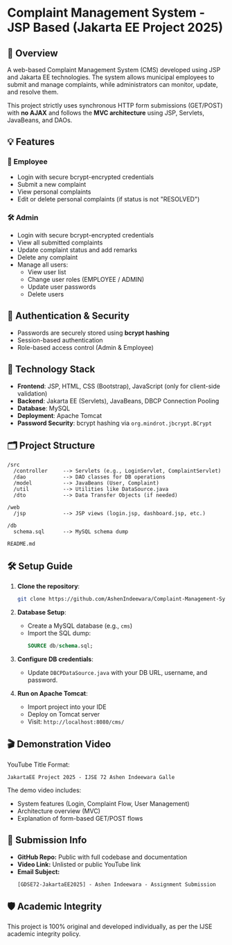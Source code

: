 
# Complaint Management System - JSP Based (Jakarta EE Project 2025)

## 🔎 Overview
A web-based Complaint Management System (CMS) developed using JSP and Jakarta EE technologies. The system allows municipal employees to submit and manage complaints, while administrators can monitor, update, and resolve them. 

This project strictly uses synchronous HTTP form submissions (GET/POST) with **no AJAX** and follows the **MVC architecture** using JSP, Servlets, JavaBeans, and DAOs.

## 💡 Features

### 🧑 Employee
- Login with secure bcrypt-encrypted credentials
- Submit a new complaint
- View personal complaints
- Edit or delete personal complaints (if status is not "RESOLVED")

### 🛠️ Admin
- Login with secure bcrypt-encrypted credentials
- View all submitted complaints
- Update complaint status and add remarks
- Delete any complaint
- Manage all users:
  - View user list
  - Change user roles (EMPLOYEE / ADMIN)
  - Update user passwords
  - Delete users

## 🔐 Authentication & Security
- Passwords are securely stored using **bcrypt hashing**
- Session-based authentication
- Role-based access control (Admin & Employee)

## 🧱 Technology Stack
- **Frontend**: JSP, HTML, CSS (Bootstrap), JavaScript (only for client-side validation)
- **Backend**: Jakarta EE (Servlets), JavaBeans, DBCP Connection Pooling
- **Database**: MySQL
- **Deployment**: Apache Tomcat
- **Password Security**: bcrypt hashing via `org.mindrot.jbcrypt.BCrypt`

## 🗂️ Project Structure

```
/src
  /controller     --> Servlets (e.g., LoginServlet, ComplaintServlet)
  /dao            --> DAO classes for DB operations
  /model          --> JavaBeans (User, Complaint)
  /util           --> Utilities like DataSource.java
  /dto            --> Data Transfer Objects (if needed)

/web
  /jsp            --> JSP views (login.jsp, dashboard.jsp, etc.)

/db
  schema.sql      --> MySQL schema dump

README.md
```

## 🛠️ Setup Guide

1. **Clone the repository**:
   ```bash
   git clone https://github.com/AshenIndeewara/Complaint-Management-System.git
   ```

2. **Database Setup**:
   - Create a MySQL database (e.g., `cms`)
   - Import the SQL dump:
     ```sql
     SOURCE db/schema.sql;
     ```

3. **Configure DB credentials**:
   - Update `DBCPDataSource.java` with your DB URL, username, and password.

4. **Run on Apache Tomcat**:
   - Import project into your IDE
   - Deploy on Tomcat server
   - Visit: `http://localhost:8080/cms/`

## 🎬 Demonstration Video

YouTube Title Format:
```
JakartaEE Project 2025 - IJSE 72 Ashen Indeewara Galle
```

The demo video includes:
- System features (Login, Complaint Flow, User Management)
- Architecture overview (MVC)
- Explanation of form-based GET/POST flows

## 📄 Submission Info

- **GitHub Repo:** Public with full codebase and documentation
- **Video Link:** Unlisted or public YouTube link
- **Email Subject:**
  ```
  [GDSE72-JakartaEE2025] - Ashen Indeewara - Assignment Submission
  ```

## 🛡️ Academic Integrity

This project is 100% original and developed individually, as per the IJSE academic integrity policy.
